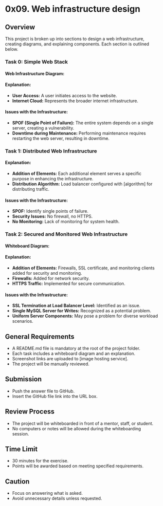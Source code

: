 # 0x09. Web infrastructure design

## Overview

This project is broken up into sections to design a web infrastructure, creating diagrams, and explaining components. Each section is outlined below.

### Task 0: Simple Web Stack

#### Web Infrastructure Diagram:

#### Explanation:
- **User Access:** A user initiates access to the website.
- **Internet Cloud:** Represents the broader internet infrastructure.
  
#### Issues with the Infrastructure:
- **SPOF (Single Point of Failure):** The entire system depends on a single server, creating a vulnerability.
- **Downtime during Maintenance:** Performing maintenance requires restarting the web server, resulting in downtime.

### Task 1: Distributed Web Infrastructure

#### Explanation:
- **Addition of Elements:** Each additional element serves a specific purpose in enhancing the infrastructure.
- **Distribution Algorithm:** Load balancer configured with [algorithm] for distributing traffic.

#### Issues with the Infrastructure:
- **SPOF:** Identify single points of failure.
- **Security Issues:** No firewall, no HTTPS.
- **No Monitoring:** Lack of monitoring for system health.

### Task 2: Secured and Monitored Web Infrastructure

#### Whiteboard Diagram:

#### Explanation:
- **Addition of Elements:** Firewalls, SSL certificate, and monitoring clients added for security and monitoring.
- **Firewalls:** Added for network security.
- **HTTPS Traffic:** Implemented for secure communication.

#### Issues with the Infrastructure:
- **SSL Termination at Load Balancer Level:** Identified as an issue.
- **Single MySQL Server for Writes:** Recognized as a potential problem.
- **Uniform Server Components:** May pose a problem for diverse workload scenarios.

## General Requirements

- A README.md file is mandatory at the root of the project folder.
- Each task includes a whiteboard diagram and an explanation.
- Screenshot links are uploaded to [image hosting service].
- The project will be manually reviewed.

## Submission

- Push the answer file to GitHub.
- Insert the GitHub file link into the URL box.

## Review Process

- The project will be whiteboarded in front of a mentor, staff, or student.
- No computers or notes will be allowed during the whiteboarding session.

## Time Limit

- 30 minutes for the exercise.
- Points will be awarded based on meeting specified requirements.

## Caution
- Focus on answering what is asked.
- Avoid unnecessary details unless requested.
